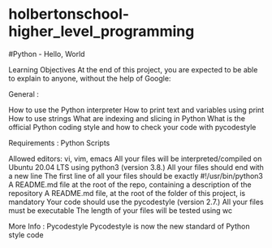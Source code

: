 # holbertonschool-higher_level_programming
#Python - Hello, World

Learning Objectives At the end of this project, you are expected to be able to explain to anyone, without the help of Google:

General :

How to use the Python interpreter How to print text and variables using print How to use strings What are indexing and slicing in Python What is the official Python coding style and how to check your code with pycodestyle

Requirements : Python Scripts

Allowed editors: vi, vim, emacs All your files will be interpreted/compiled on Ubuntu 20.04 LTS using python3 (version 3.8.) All your files should end with a new line The first line of all your files should be exactly #!/usr/bin/python3 A README.md file at the root of the repo, containing a description of the repository A README.md file, at the root of the folder of this project, is mandatory Your code should use the pycodestyle (version 2.7.) All your files must be executable The length of your files will be tested using wc

More Info : Pycodestyle Pycodestyle is now the new standard of Python style code
